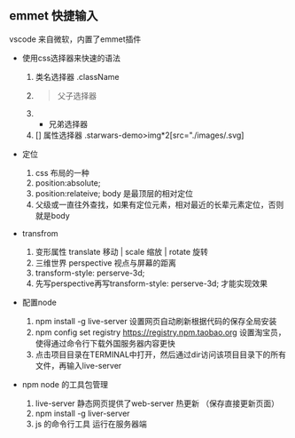 ## emmet 快捷输入
vscode 来自微软，内置了emmet插件
- 使用css选择器来快速的语法
    1. 类名选择器 .className
    2. > 父子选择器
    3. + 兄弟选择器
    4. [] 属性选择器
    .starwars-demo>img*2[src="./images/.svg]

- 定位
    1. css 布局的一种
    2. position:absolute;
    3. position:relateive; body 是最顶层的相对定位
    4. 父级或一直往外查找，如果有定位元素，相对最近的长辈元素定位，否则就是body

- transfrom
    1. 变形属性 translate 移动 | scale 缩放 | rotate 旋转
    2. 三维世界 perspective 视点与屏幕的距离
    3. transform-style: perserve-3d;
    4. 先写perspective再写transform-style: perserve-3d; 才能实现效果

- 配置node
    1. npm install -g live-server 设置网页自动刷新根据代码的保存全局安装
    2. npm config set registry https://registry.npm.taobao.org 设置淘宝员，使得通过命令行下载外国服务器内容更快
    3. 点击项目目录在TERMINAL中打开，然后通过dir访问该项目目录下的所有文件，再输入live-server

- npm node 的工具包管理
    1. live-server 静态网页提供了web-server 热更新 （保存直接更新页面）
    2. npm install -g liver-server
    3. js 的命令行工具 运行在服务器端 
